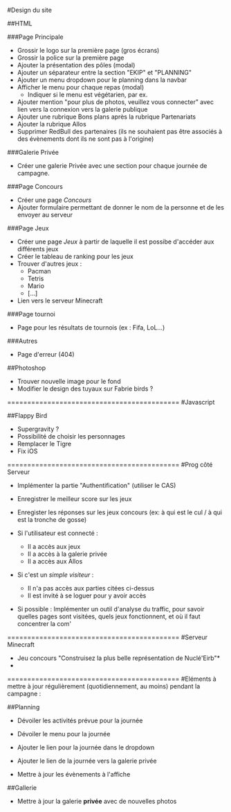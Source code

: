 #Design du site


##HTML

###Page Principale 

* Grossir le logo sur la première page (gros écrans)
* Grossir la police sur la première page
* Ajouter la présentation des pôles (modal)
* Ajouter un séparateur entre la section "EKIP" et "PLANNING"
* Ajouter un menu dropdown pour le planning dans la navbar
* Afficher le menu pour chaque repas (modal)
    * Indiquer si le menu est végétarien, par ex.
* Ajouter mention "pour plus de photos, veuillez vous connecter" avec lien vers la connexion vers la galerie publique
* Ajouter une rubrique Bons plans après la rubrique Partenariats
* Ajouter la rubrique Allos
* Supprimer RedBull des partenaires (ils ne souhaient pas être associés à des évènements dont ils ne sont pas à l'origine)


###Galerie Privée

* Créer une galerie Privée avec une section pour chaque journée de campagne.

###Page Concours

* Créer une page *Concours*
* Ajouter formulaire permettant de donner le nom de la personne et de les envoyer au serveur

###Page Jeux
* Créer une page *Jeux* à partir de laquelle il est possibe d'accéder aux différents jeux
* Créer le tableau de ranking pour les jeux
* Trouver d'autres jeux :
    * Pacman
    * Tetris
    * Mario
    * [...]
* Lien vers le serveur Minecraft

###Page tournoi
* Page pour les résultats de tournois (ex : Fifa, LoL...)

###Autres

* Page d'erreur (404)

##Photoshop

* Trouver nouvelle image pour le fond
* Modifier le design des tuyaux sur Fabrie birds ?



===========================================
#Javascript

##Flappy Bird
* Supergravity ?
* Possibilité de choisir les personnages
* Remplacer le Tigre
* Fix iOS


===========================================
#Prog côté Serveur

* Implémenter la partie "Authentification" (utiliser le CAS)
* Enregistrer le meilleur score sur les jeux
* Enregister les réponses sur les jeux concours (ex: à qui est le cul / à qui est la tronche de gosse)

* Si l'utilisateur est connecté :
    * Il a accès aux jeux
    * Il a accès à la galerie privée
    * Il a accès aux Allos

* Si c'est un *simple visiteur* :
    * Il n'a pas accès aux parties citées ci-dessus
    * Il est invité à se loguer pour y avoir accès

* Si possible : Implémenter un outil d'analyse du traffic, pour savoir quelles pages sont visitées, quels jeux fonctionnent, et où il faut concentrer la com'

===========================================
#Serveur Minecraft

* Jeu concours "Construisez la plus belle représentation de Nuclé'Eirb"*
* 





===========================================
#Eléments à mettre à jour régulièrement (quotidiennement, au moins) pendant la campagne :

##Planning
* Dévoiler les activités prévue pour la journée
* Dévoiler le menu pour la journée
* Ajouter le lien pour la journée dans le dropdown
* Ajouter le lien de la journée vers la galerie privée

* Mettre à jour les évènements à l'affiche

##Gallerie

* Mettre à jour la galerie **privée** avec de nouvelles photos



